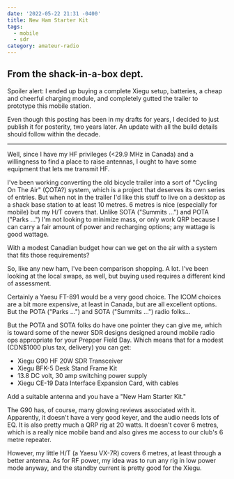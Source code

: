 ```yaml
---
date: '2022-05-22 21:31 -0400'
title: New Ham Starter Kit
tags:
  - mobile
  - sdr
category: amateur-radio
---
```

## From the shack-in-a-box dept.

Spoiler alert: I ended up buying a complete Xiegu setup, batteries, a cheap and cheerful charging module, and completely gutted the trailer to prototype this mobile station.

Even though this posting has been in my drafts for years, I decided to just publish it for posterity, two years later. An update with all the build details should follow within the decade.

---

Well, since I have my HF privileges (<29.9 MHz in Canada) and a willingness to find a place to raise antennas, I ought to have some equipment that lets me transmit HF.

I've been working converting the old bicycle trailer into a sort of "Cycling On The Air" (ÇOTA?) system, which is a project that deserves its own series of entries. But when not in the trailer I'd like this stuff to live on a desktop as a shack base station to at least 10 metres. 6 metres is nice (especially for mobile) but my H/T covers that. Unlike SOTA ("Summits ...") and POTA ("Parks ...") I'm not looking to minimize mass, or only work QRP because I can carry a fair amount of power and recharging options; any wattage is good wattage. 

With a modest Canadian budget how can we get on the air with a system that fits those requirements?

So, like any new ham, I've been comparison shopping. A lot. I've been looking at the local swaps, as well, but buying used requires a different kind of assessment.

Certainly a Yaesu FT-891 would be a very good choice. The ICOM choices are a bit more expensive, at least in Canada, but are all excellent options. But the POTA ("Parks ...") and SOTA ("Summits ...") radio folks...

But the POTA and SOTA folks do have one pointer they can give me, which is toward some of the newer SDR designs designed around mobile radio ops appropriate for your Prepper Field Day. Which means that for a modest (CDN$1000 plus tax, delivery) you can get:

* Xiegu G90 HF 20W SDR Transceiver
* Xiegu BFK-5 Desk Stand Frame Kit
* 13.8 DC volt, 30 amp switching power supply
* Xiegu CE-19 Data Interface Expansion Card, with cables

Add a suitable antenna and you have a "New Ham Starter Kit."

The G90 has, of course, many glowing reviews associated with it. Apparently, it doesn't have a very good keyer, and the audio needs lots of EQ. It is also pretty much a QRP rig at 20 watts. It doesn't cover 6 metres, which is a really nice mobile band and also gives me access to our club's 6 metre repeater.

However, my little H/T (a Yaesu VX-7R) covers 6 metres, at least through a better antenna. As for RF power, my idea was to run any rig in low power mode anyway, and the standby current is pretty good for the Xiegu.
